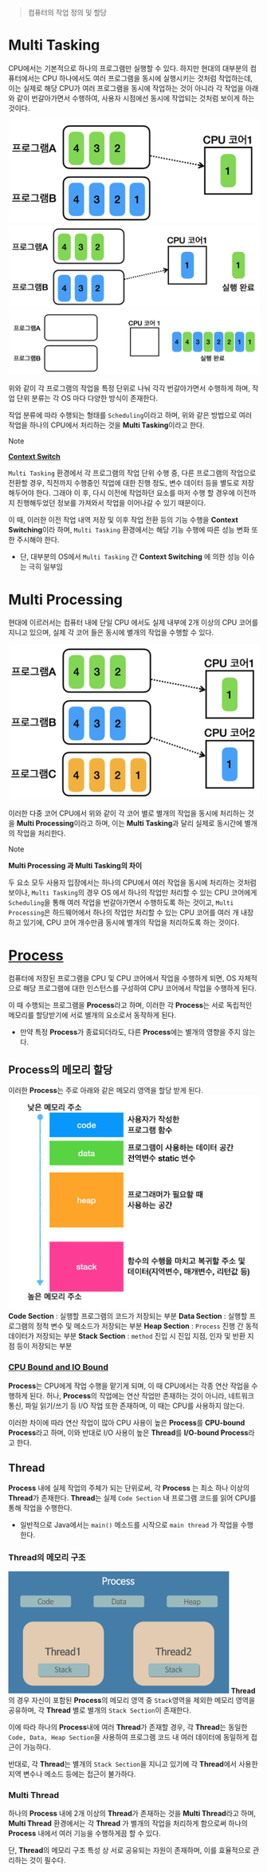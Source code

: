 > 컴퓨터의 작업 정의 및 할당
# Multi Tasking
CPU에서는 기본적으로 하나의 프로그램만 실행할 수 있다. 
하지만 현대의 대부분의 컴퓨터에서는 CPU 하나에서도 여러 프로그램을 동시에 실행시키는 것처럼 작업하는데, 이는 실제로 해당 CPU가 여러 프로그램을 동시에 작업하는 것이 아니라 각 작업을 아래와 같이 번갈아가면서 수행하여, 사용자 시점에선 동시에 작업되는 것처럼 보이게 하는 것이다.

![](images/Pasted%20image%2020250319105351.png)
![](images/Pasted%20image%2020250319105356.png)![](images/Pasted%20image%2020250319105402.png)

위와 같이 각 프로그램의 작업을 특정 단위로 나눠 각각 번갈아가면서 수행하게 하며, 작업 단위 분류는 각 OS 마다 다양한 방식이 존재한다.

작업 분류에 따라 수행되는 형태를 `Scheduling`이라고 하며, 위와 같은 방법으로 여러 작업을 하나의 CPU에서 처리하는 것을 **Multi Tasking**이라고 한다.

> [!NOTE]
> **[Context Switch](../ReactiveJava/1.%20OS%20basic/Context%20Switch.md)**
> 
> `Multi Tasking` 환경에서 각 프로그램의 작업 단위 수행 중, 다른 프로그램의 작업으로 전환할 경우, 직전까지 수행중인 작업에 대한 진행 정도, 변수 데이터 등을 별도로 저장해두어야 한다.
> 그래야 이 후, 다시 이전에 작업하던 요소를 마저 수행 할 경우에 이전까지 진행해두었던 정보를 가져와서 작업을 이어나갈 수 있기 때문이다.
> 
> 이 때, 이러한 이전 작업 내역 저장 및 이후 작업 전환 등의 기능 수행을 **Context Switching**이라 하며, `Multi Tasking` 환경에서는 해당 기능 수행에 따른 성능 변화 또한 주시해야 한다.
> - 단, 대부분의 OS에서 `Multi Tasking` 간 **Context Switching** 에 의한 성능 이슈는 극히 일부임

# Multi Processing
현대에 이르러서는 컴퓨터 내에 단일 CPU 에서도 실제 내부에 2개 이상의 CPU 코어를 지니고 있으며, 실제 각 코어 들은 동시에 별개의 작업을 수행할 수 있다.

![](images/Pasted%20image%2020250319110133.png)

이러한 다중 코어 CPU에서 위와 같이 각 코어 별로 별개의 작업을 동시에 처리하는 것을 **Multi Processing**이라고 하며, 이는 **Multi Tasking**과 달리 실제로 동시간에 별개의 작업을 처리한다.

> [!NOTE]
> **Multi Processing 과 Multi Tasking의 차이**
> 
> 두 요소 모두 사용자 입장에서는 하나의 CPU에서 여러 작업을 동시에 처리하는 것처럼 보이나, `Multi Tasking`의 경우 OS 에서 하나의 작업만 처리할 수 있는 CPU 코어에게 `Scheduling`을 통해 여러 작업을 번갈아가면서 수행하도록 하는 것이고, `Multi Processing`은 하드웨어에서 하나의 작업만 처리할 수 있는 CPU 코어를 여러 개 내장하고 있기에, CPU 코어 개수만큼 동시에 별개의 작업을 처리하도록 하는 것이다.

# [Process](../ReactiveJava/1.%20OS%20basic/Process%20and%20Thread.md)
컴퓨터에 저장된 프로그램을 CPU 및 CPU 코어에서 작업을 수행하게 되면, OS 자체적으로 해당 프로그램에 대한 인스턴스를 구성하여 CPU 코어에서 작업을 수행하게 된다.

이 때 수행되는 프로그램을 **Process**라고 하며, 이러한 각 **Process**는 서로 독립적인 메모리를 할당받기에 서로 별개의 요소로서 동작하게 된다.
- 만약 특정 **Process**가 종료되더라도, 다른 **Process**에는 별개의 영향을 주지 않는다.

## Process의 메모리 할당
이러한 **Process**는 주로 아래와 같은 메모리 영역을 할당 받게 된다.
![](images/Pasted%20image%2020250319111948.png)
**Code Section** : 실행할 프로그램의 코드가 저장되는 부분
**Data Section** : 실행할 프로그램의 정적 변수 및 메소드가 저장되는 부분
**Heap Section** : `Process` 진행 간 동적 데이터가 저장되는 부분
**Stack Section** : `method` 진입 시 진입 지점, 인자 및 반환 지점 등이 저장되는 부분

### [CPU Bound and IO Bound](../ReactiveJava/1.%20OS%20basic/CPU%20Bound%20and%20IO%20Bound.md)
**Process**는 CPU에게 작업 수행을 맡기게 되며, 이 때 CPU에서는 각종 연산 작업을 수행하게 된다.
허나, **Process**의 작업에는 연산 작업만 존재하는 것이 아니라, 네트워크 통신, 파일 읽기/쓰기 등 I/O 작업 또한 존재하며, 이 때는 CPU를 사용하지 않는다.

이러한 차이에 따라 연산 작업이 많아 CPU 사용이 높은 **Process**를 **CPU-bound Process**라고 하며, 이와 반대로 I/O 사용이 높은 **Thread**를 **I/O-bound Process**라고 한다.
## Thread
**Process** 내에 실제 작업의 주체가 되는 단위로써, 각 **Process** 는 최소 하나 이상의 **Thread**가 존재한다.
**Thread**는 실제 `Code Section` 내 프로그램 코드를 읽어 CPU를 통해 작업을 수행한다.
- 일반적으로 Java에서는 `main()` 메소드를 시작으로 `main thread` 가 작업을 수행한다.

### Thread의 메모리 구조
![](images/Pasted%20image%2020250319113456.png)
**Thread**의 경우 자신이 포함된 **Process**의 메모리 영역 중 `Stack`영역을 제외한 메모리 영역을 공유하며, 각 **Thread** 별로 별개의 `Stack Section`이 존재한다.

이에 따라 하나의 **Process**내에 여러 **Thread**가 존재할 경우, 각 **Thread**는 동일한 `Code, Data, Heap Section`을 사용하여 프로그램 코드 내 여러 데이터에 동일하게 접근이 가능하다.

반대로, 각 **Thread**는 별개의 `Stack Section`을 지니고 있기에 각 **Thread**에서 사용한 지역 변수나 메소드 등에는 접근이 불가하다.

### Multi Thread
하나의 **Process** 내에 2개 이상의 **Thread**가 존재하는 것을 **Multi Thread**라고 하며, **Multi Thread** 환경에서는 각 **Thread** 가 별개의 작업을 처리하게 함으로써 하나의 **Process** 내에서 여러 기능을 수행하게끔 할 수 있다.

단, **Thread**의 메모리 구조 특성 상 서로 공유되는 자원이 존재하며, 이를 효율적으로 관리하는 것이 필수다.
